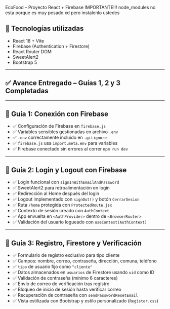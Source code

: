 EcoFood – Proyecto React + Firebase
IMPORTANTE!!!
node_modules no esta porque es muy pesado xd pero instalenlo ustedes

## 🚀 Tecnologías utilizadas

- React 18 + Vite
- Firebase (Authentication + Firestore)
- React Router DOM
- SweetAlert2
- Bootstrap 5

---

## ✅ Avance Entregado – Guías 1, 2 y 3 Completadas

---

## 📘 Guía 1: Conexión con Firebase

- ✅ Configuración de Firebase en `firebase.js`
- ✅ Variables sensibles gestionadas en archivo `.env`
- ✅ `.env` correctamente incluido en `.gitignore`
- ✅ `firebase.js` usa `import.meta.env` para variables
- ✅ Firebase conectado sin errores al correr `npm run dev`

---

## 📘 Guía 2: Login y Logout con Firebase

- ✅ Login funcional con `signInWithEmailAndPassword`
- ✅ SweetAlert2 para retroalimentación en login
- ✅ Redirección al Home después del login
- ✅ Logout implementado con `signOut()` y botón `CerrarSesion`
- ✅ Ruta `/home` protegida con `ProtectedRoute.jsx`
- ✅ Contexto de sesión creado con `AuthContext`
- ✅ App envuelta en `<AuthProvider>` dentro de `<BrowserRouter>`
- ✅ Validación del usuario logueado con `useContext(AuthContext)`

---

## 📘 Guía 3: Registro, Firestore y Verificación

- ✅ Formulario de registro exclusivo para tipo cliente
- ✅ Campos: nombre, correo, contraseña, dirección, comuna, teléfono
- ✅ `tipo` de usuario fijo como `"cliente"`
- ✅ Datos almacenados en `usuarios` de Firestore usando `uid` como ID
- ✅ Validación de contraseña (mínimo 6 caracteres)
- ✅ Envío de correo de verificación tras registro
- ✅ Bloqueo de inicio de sesión hasta verificar correo
- ✅ Recuperación de contraseña con `sendPasswordResetEmail`
- ✅ Vista estilizada con Bootstrap y estilo personalizado (`Register.css`)

 

